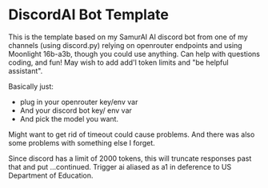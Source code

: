 # DiscordAI Bot Template 
This is the template based on my SamurAI AI discord bot from one of my channels (using discord.py) relying on openrouter endpoints and using Moonlight 16b-a3b, though you could use anything. Can help with questions coding, and fun! May wish to add add'l token limits and "be helpful assistant". 

Basically just: 
* plug in your openrouter key/env var
* And your discord bot key/ env var
* And pick the model you want.

Might want to get rid of timeout could cause problems. And there was also some problems with something else I forget.

Since discord has a limit of 2000 tokens, this will truncate responses past that and put ...continued. Trigger ai aliased as a1 in deference to US Department of Education.
